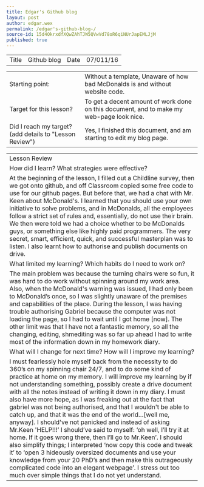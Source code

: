 ```yaml
---
title: Edgar's Github blog 
layout: post
author: edgar.wex
permalink: /edgar's-github-blog-/
source-id: 15d4OkrxdfXQwZAhTJW5QVwVd78oR6qiNUrJapEMLJjM
published: true
---
```

<table>
  <tr>
    <td>Title</td>
    <td>Github blog</td>
    <td>Date</td>
    <td>07/011/16</td>
  </tr>
</table>


<table>
  <tr>
    <td>Starting point:</td>
    <td>Without a template, Unaware of how bad McDonalds is and without website code.</td>
  </tr>
  <tr>
    <td>Target for this lesson?</td>
    <td>To get a decent amount of work done on this document, and to make my web-page look nice.</td>
  </tr>
  <tr>
    <td>Did I reach my target? 
(add details to "Lesson Review")</td>
    <td>Yes, I finished this document, and am starting to edit my blog page.</td>
  </tr>
</table>


<table>
  <tr>
    <td>Lesson Review</td>
  </tr>
  <tr>
    <td>How did I learn? What strategies were effective? </td>
  </tr>
  <tr>
    <td>At the beginning of the lesson, I filled out a Childline survey, then we got onto github, and off Classroom copied some free code to use for our github pages. But before that, we had a chat with Mr. Keen about McDonald's. I learned that you should use your own initiative to solve problems, and in McDonalds, all the employees follow a strict set of rules and, essentially, do not use their brain. We then were told we had a choice whether to be McDonalds guys, or something else like highly paid programmers. The very secret, smart, efficient, quick, and successful masterplan was to listen. I also learnt how to authorise and publish documents on drive.</td>
  </tr>
  <tr>
    <td>What limited my learning? Which habits do I need to work on? </td>
  </tr>
  <tr>
    <td>The main problem was because the turning chairs were so fun, it was hard to do work without spinning around my work area. Also, when the McDonald's warning was issued, I had only been to McDonald’s once, so I was slightly unaware of the premises and capabilities of the place. During the lesson, I was having trouble authorising Gabriel because the computer was not loading the page, so I had to wait until I got home [now]. The other limit was that I have not a fantastic memory, so all the changing, editing, shmediting was so far up ahead I had to write most of the information down in my homework diary.</td>
  </tr>
  <tr>
    <td>What will I change for next time? How will I improve my learning?</td>
  </tr>
  <tr>
    <td>I must fearlessly hole myself back from the necessity to do 360’s on my spinning chair 24/7, and to do some kind of practice at home on my memory. I will improve my learning by if not understanding something, possibly create a drive document with all the notes instead of writing it down in my diary. I must also have more hope, as I was freaking out at the fact that gabriel was not being authorised, and that I wouldn't be able to catch up, and that it was the end of the world…[well me, anyway]. I should've not panicked and instead of asking Mr.Keen 'HELP!!!’ I should’ve said to myself: ‘oh well, I’ll try it at home. If it goes wrong there, then I’ll go to Mr.Keen’. I should also simplify things; I interpreted ‘now copy this code and tweak it’ to ‘open 3 hideously oversized documents and use your knowledge from your 20 PhD’s and then make this outrageously complicated code into an elegant webpage’. I stress out too much over simple things that I do not yet understand.</td>
  </tr>
</table>


